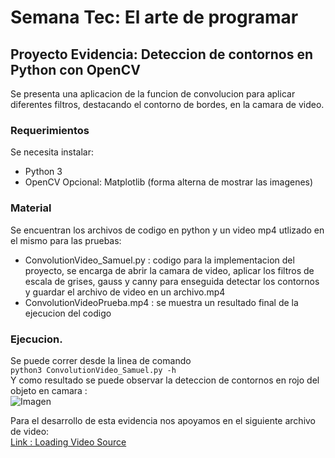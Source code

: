 # Semana Tec: El arte de programar
## Proyecto Evidencia: Deteccion de contornos en Python con OpenCV
Se presenta una aplicacion de la funcion de convolucion para aplicar diferentes filtros, destacando el contorno de bordes, en la camara de video. 

### Requerimientos 
Se necesita instalar:
- Python 3
- OpenCV
Opcional: Matplotlib (forma alterna de mostrar las imagenes)

### Material 
Se encuentran los archivos de codigo en python y un video mp4 utlizado en el mismo para las pruebas:
- ConvolutionVideo_Samuel.py : codigo para la implementacion del proyecto, se encarga de abrir la camara de video, aplicar los filtros de escala de grises, gauss y canny para enseguida detectar los contornos y guardar el archivo de video en un archivo.mp4
- ConvolutionVideoPrueba.mp4 : se muestra un resultado final de la ejecucion del codigo

### Ejecucion. 
Se puede correr desde la linea de comando  
`python3 ConvolutionVideo_Samuel.py -h`  
Y como resultado se puede observar la deteccion de contornos en rojo del objeto en camara :  
![Imagen](https://programarfacil.com/wp-content/uploads/2017/04/contornos-opencv.jpg)

Para el desarrollo de esta evidencia nos apoyamos en el siguiente archivo de video:  
[Link : Loading Video Source](https://www.youtube.com/watch?v=Jvf5y21ZqtQ&t=333s)
